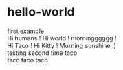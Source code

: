 # hello-world
first example <br>
Hi humans ! Hi world ! morningggggg !<br>
Hi Taco ! Hi Kitty ! Morning sunshine :)
<br>
testing second time taco 
<br>
taco taco taco 
